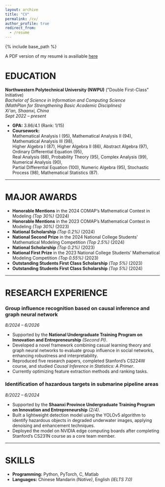 ```yaml
---
layout: archive
title: "CV"
permalink: /cv/
author_profile: true
redirect_from:
  - /resume
---
```


{% include base_path %}

A PDF version of my resumé is availiable [here](https://github.com/520activater/labi.github.io/blob/master/files/cv.pdf)

# EDUCATION
**Northwestern Polytechnical University (NWPU)** ("Double First-Class" Initiative)  
*Bachelor of Science in Information and Computing Science*  
*(MathPlan for Strengthening Basic Academic Disciplines)*  
*Xi'an, Shaanxi, China*  
*Sept 2022 – present*  

- **GPA:** 3.86/4.1 (Rank: 1/15)
- **Coursework:**  
  Mathematical Analysis I (95), Mathematical Analysis II (94), Mathematical Analysis III (98),  
  Higher Algebra I (87), Higher Algebra II (86), Abstract Algebra (97), Ordinary Differential Equation (95),  
  Real Analysis (88), Probability Theory (95), Complex Analysis (99), Numerical Analysis (90),  
  Partial Differential Equation (100), Numeric Algebra (95), Stochastic Process (98), Mathematical Statistics (87).

---
# MAJOR AWARDS
- **Honorable Mentions** in the 2024 COMAP’s Mathematical Contest in Modeling *(Top 30%)* (2024)
- **Honorable Mentions** in the 2023 COMAP’s Mathematical Contest in Modeling *(Top 30%)* (2023)
- **National Scholarship** *(Top 0.2%)* (2024)
- **National Second Prize** in the 2024 National College Students’ Mathematical Modeling Competition *(Top 2.5%)* (2024)
- **National Scholarship** *(Top 0.2%)* (2023)
- **National First Prize** in the 2023 National College Students’ Mathematical Modeling Competition *(Top 0.55%)* (2023)
- **Outstanding Students First Class Scholarship** *(Top 5%)* (2023)
- **Outstanding Students First Class Scholarship** *(Top 5%)* (2024)

---
# RESEARCH EXPERIENCE

### Group influence recognition based on causal inference and graph neural network  
*8/2024 – 6/2026*  
- Supported by the **National Undergraduate Training Program on Innovation and Entrepreneurship** *(Second PI)*.
- Developed a novel framework combining casual learning theory and graph neural networks to evaluate group influence in social networks, enhancing robustness and interpretability.
- Reproduced five research papers, completed Stanford’s CS224W course, and studied *Causal Inference in Statistics: A Primer*.
- Currently optimizing feature extraction methods and ranking tasks.

### Identification of hazardous targets in submarine pipeline areas  
*8/2022 – 6/2024*  
- Supported by the **Shaanxi Province Undergraduate Training Program on Innovation and Entrepreneurship** *(2/4)*.
- Built a lightweight detection model using the YOLOv5 algorithm to identify hazardous objects in degraded underwater images, applying denoising and enhancement techniques.
- Deployed the model on NVIDIA edge computing boards after completing Stanford’s CS231N course as a core team member.

---
# SKILLS
- **Programming:** Python, PyTorch, C, Matlab  
- **Languages:** Chinese Mandarin *(Native)*, English *(IELTS 7.0)*
